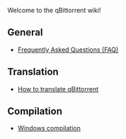 Welcome to the qBittorrent wiki!

## General
* [Frequently Asked Questions (FAQ)](Frequently-Asked-Questions)

## Translation
* [How to translate qBittorrent](How-to-translate-qBittorrent)

## Compilation
* [Windows compilation](Windows-compilation)